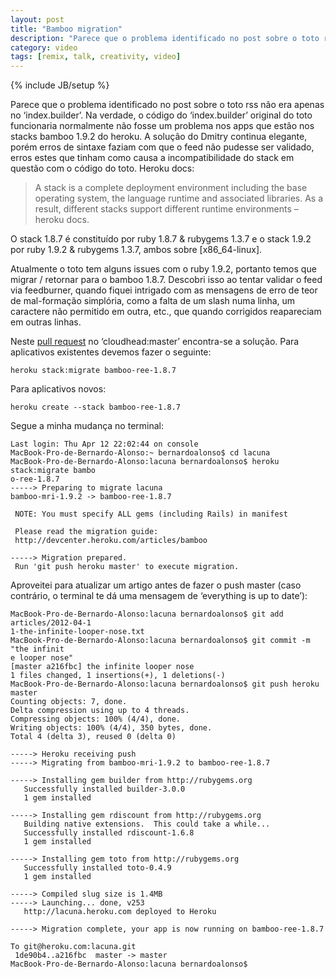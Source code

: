 ```yaml
---
layout: post
title: "Bamboo migration"
description: "Parece que o problema identificado no post sobre o toto rss não era apenas no index.builder."
category: video
tags: [remix, talk, creativity, video]
---
```

{% include JB/setup %}

Parece que o problema identificado no post sobre o toto rss não era apenas no ‘index.builder’. Na verdade, o código do ‘index.builder’ original do toto funcionaria normalmente não fosse um problema nos apps que estão nos stacks bamboo 1.9.2 do heroku. A solução do Dmitry continua elegante, porém erros de sintaxe faziam com que o feed não pudesse ser validado, erros estes que tinham como causa a incompatibilidade do stack em questão com o código do toto. Heroku docs:

>A stack is a complete deployment environment including the base operating system, the language runtime and associated libraries. As a result, different stacks support different runtime environments – heroku docs.

O stack 1.8.7 é constituído por ruby 1.8.7 & rubygems 1.3.7 e o stack 1.9.2 por ruby 1.9.2 & rubygems 1.3.7, ambos sobre [x86_64-linux].

Atualmente o toto tem alguns issues com o ruby 1.9.2, portanto temos que migrar / retornar para o bamboo 1.8.7. Descobri isso ao tentar validar o feed via feedburner, quando fiquei intrigado com as mensagens de erro de teor de mal-formação simplória, como a falta de um slash numa linha, um caractere não permitido em outra, etc., que quando corrigidos reapareciam em outras linhas.

Neste [pull request](https://github.com/cloudhead/toto/pull/118) no ‘cloudhead:master’ encontra-se a solução. Para aplicativos existentes devemos fazer o seguinte:     

    heroku stack:migrate bamboo-ree-1.8.7

Para aplicativos novos:

    heroku create --stack bamboo-ree-1.8.7 

Segue a minha mudança no terminal:

    Last login: Thu Apr 12 22:02:44 on console
    MacBook-Pro-de-Bernardo-Alonso:~ bernardoalonso$ cd lacuna
    MacBook-Pro-de-Bernardo-Alonso:lacuna bernardoalonso$ heroku stack:migrate bambo
    o-ree-1.8.7
    -----> Preparing to migrate lacuna
    bamboo-mri-1.9.2 -> bamboo-ree-1.8.7

     NOTE: You must specify ALL gems (including Rails) in manifest

     Please read the migration guide:
     http://devcenter.heroku.com/articles/bamboo

    -----> Migration prepared.
     Run 'git push heroku master' to execute migration.
       
Aproveitei para atualizar um artigo antes de fazer o push master (caso contrário, o terminal te dá uma mensagem de ‘everything is up to date’):


    MacBook-Pro-de-Bernardo-Alonso:lacuna bernardoalonso$ git add articles/2012-04-1
    1-the-infinite-looper-nose.txt
    MacBook-Pro-de-Bernardo-Alonso:lacuna bernardoalonso$ git commit -m "the infinit
    e looper nose"
    [master a216fbc] the infinite looper nose
    1 files changed, 1 insertions(+), 1 deletions(-)
    MacBook-Pro-de-Bernardo-Alonso:lacuna bernardoalonso$ git push heroku master
    Counting objects: 7, done.
    Delta compression using up to 4 threads.
    Compressing objects: 100% (4/4), done.
    Writing objects: 100% (4/4), 350 bytes, done.
    Total 4 (delta 3), reused 0 (delta 0)

    -----> Heroku receiving push
    -----> Migrating from bamboo-mri-1.9.2 to bamboo-ree-1.8.7

    -----> Installing gem builder from http://rubygems.org
       Successfully installed builder-3.0.0
       1 gem installed

    -----> Installing gem rdiscount from http://rubygems.org
       Building native extensions.  This could take a while...
       Successfully installed rdiscount-1.6.8
       1 gem installed

    -----> Installing gem toto from http://rubygems.org
       Successfully installed toto-0.4.9
       1 gem installed

    -----> Compiled slug size is 1.4MB
    -----> Launching... done, v253
       http://lacuna.heroku.com deployed to Heroku

    -----> Migration complete, your app is now running on bamboo-ree-1.8.7
    
    To git@heroku.com:lacuna.git
     1de90b4..a216fbc  master -> master
    MacBook-Pro-de-Bernardo-Alonso:lacuna bernardoalonso$

